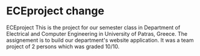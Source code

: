 # ECEproject change
ECEproject
This is the project for our semester class in Department of Electrical and Computer Engineering in University of Patras, Greece.
The assignement is to build our department's website application. It was a team project of 2 persons which was graded 10/10.
